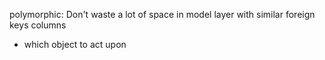 polymorphic: Don't waste a lot of space in model layer with similar foreign keys columns
- which object to act upon

